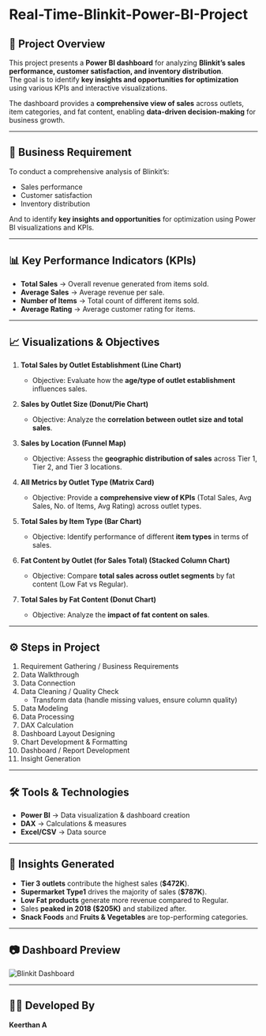 # Real-Time-Blinkit-Power-BI-Project  

## 📌 Project Overview  
This project presents a **Power BI dashboard** for analyzing **Blinkit’s sales performance, customer satisfaction, and inventory distribution**.  
The goal is to identify **key insights and opportunities for optimization** using various KPIs and interactive visualizations.  

The dashboard provides a **comprehensive view of sales** across outlets, item categories, and fat content, enabling **data-driven decision-making** for business growth.  

---

## 🎯 Business Requirement  
To conduct a comprehensive analysis of Blinkit’s:  
- Sales performance  
- Customer satisfaction  
- Inventory distribution  

And to identify **key insights and opportunities** for optimization using Power BI visualizations and KPIs.  

---

## 📊 Key Performance Indicators (KPIs)  
- **Total Sales** → Overall revenue generated from items sold.  
- **Average Sales** → Average revenue per sale.  
- **Number of Items** → Total count of different items sold.  
- **Average Rating** → Average customer rating for items.  

---

## 📈 Visualizations & Objectives  

1. **Total Sales by Outlet Establishment (Line Chart)**  
   - Objective: Evaluate how the **age/type of outlet establishment** influences sales.  

2. **Sales by Outlet Size (Donut/Pie Chart)**  
   - Objective: Analyze the **correlation between outlet size and total sales**.  

3. **Sales by Location (Funnel Map)**  
   - Objective: Assess the **geographic distribution of sales** across Tier 1, Tier 2, and Tier 3 locations.  

4. **All Metrics by Outlet Type (Matrix Card)**  
   - Objective: Provide a **comprehensive view of KPIs** (Total Sales, Avg Sales, No. of Items, Avg Rating) across outlet types.  

5. **Total Sales by Item Type (Bar Chart)**  
   - Objective: Identify performance of different **item types** in terms of sales.  

6. **Fat Content by Outlet (for Sales Total) (Stacked Column Chart)**  
   - Objective: Compare **total sales across outlet segments** by fat content (Low Fat vs Regular).  

7. **Total Sales by Fat Content (Donut Chart)**  
   - Objective: Analyze the **impact of fat content on sales**.  

---

## ⚙️ Steps in Project  

1. Requirement Gathering / Business Requirements  
2. Data Walkthrough  
3. Data Connection  
4. Data Cleaning / Quality Check  
   - Transform data (handle missing values, ensure column quality)  
5. Data Modeling  
6. Data Processing  
7. DAX Calculation  
8. Dashboard Layout Designing  
9. Chart Development & Formatting  
10. Dashboard / Report Development  
11. Insight Generation  

---

## 🛠 Tools & Technologies  
- **Power BI** → Data visualization & dashboard creation  
- **DAX** → Calculations & measures  
- **Excel/CSV** → Data source  

---

## 📌 Insights Generated  

- **Tier 3 outlets** contribute the highest sales (**$472K**).  
- **Supermarket Type1** drives the majority of sales (**$787K**).  
- **Low Fat products** generate more revenue compared to Regular.  
- Sales **peaked in 2018 ($205K)** and stabilized after.  
- **Snack Foods** and **Fruits & Vegetables** are top-performing categories.  

---

## 📷 Dashboard Preview  

![Blinkit Dashboard](./Screenshot%202025-09-02%20230025.png)  

---

## 👨‍💻 Developed By  
**Keerthan A**  
